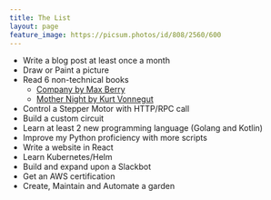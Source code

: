 ```yaml
---
title: The List
layout: page
feature_image: https://picsum.photos/id/808/2560/600
---
```


* Write a blog post at least once a month
* Draw or Paint a picture
* Read 6 non-technical books
  - [Company by Max Berry](https://www.goodreads.com/book/show/38401.Company)
  - [Mother Night by Kurt Vonnegut](https://www.goodreads.com/book/show/9592.Mother_Night) 
* Control a Stepper Motor with HTTP/RPC call
* Build a custom circuit
* Learn at least 2 new programming language (Golang and Kotlin)
* Improve my Python proficiency with more scripts
* Write a website in React
* Learn Kubernetes/Helm
* Build and expand upon a Slackbot
* Get an AWS certification
* Create, Maintain and Automate a garden

